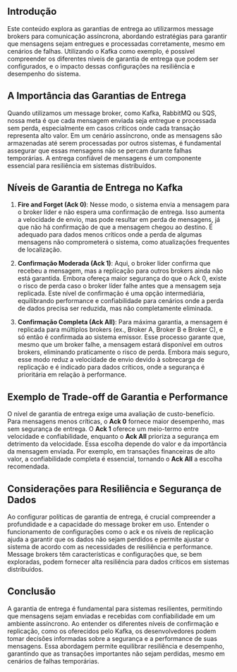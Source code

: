 ## Introdução
Este conteúdo explora as garantias de entrega ao utilizarmos message brokers para comunicação assíncrona, abordando estratégias para garantir que mensagens sejam entregues e processadas corretamente, mesmo em cenários de falhas. Utilizando o Kafka como exemplo, é possível compreender os diferentes níveis de garantia de entrega que podem ser configurados, e o impacto dessas configurações na resiliência e desempenho do sistema.

## A Importância das Garantias de Entrega
Quando utilizamos um message broker, como Kafka, RabbitMQ ou SQS, nossa meta é que cada mensagem enviada seja entregue e processada sem perda, especialmente em casos críticos onde cada transação representa alto valor. Em um cenário assíncrono, onde as mensagens são armazenadas até serem processadas por outros sistemas, é fundamental assegurar que essas mensagens não se percam durante falhas temporárias. A entrega confiável de mensagens é um componente essencial para resiliência em sistemas distribuídos.

## Níveis de Garantia de Entrega no Kafka

1. **Fire and Forget (Ack 0)**: Nesse modo, o sistema envia a mensagem para o broker líder e não espera uma confirmação de entrega. Isso aumenta a velocidade de envio, mas pode resultar em perda de mensagens, já que não há confirmação de que a mensagem chegou ao destino. É adequado para dados menos críticos onde a perda de algumas mensagens não comprometerá o sistema, como atualizações frequentes de localização.

2. **Confirmação Moderada (Ack 1)**: Aqui, o broker líder confirma que recebeu a mensagem, mas a replicação para outros brokers ainda não está garantida. Embora ofereça maior segurança do que o Ack 0, existe o risco de perda caso o broker líder falhe antes que a mensagem seja replicada. Este nível de confirmação é uma opção intermediária, equilibrando performance e confiabilidade para cenários onde a perda de dados precisa ser reduzida, mas não completamente eliminada.

3. **Confirmação Completa (Ack All)**: Para máxima garantia, a mensagem é replicada para múltiplos brokers (ex., Broker A, Broker B e Broker C), e só então é confirmada ao sistema emissor. Esse processo garante que, mesmo que um broker falhe, a mensagem estará disponível em outros brokers, eliminando praticamente o risco de perda. Embora mais seguro, esse modo reduz a velocidade de envio devido à sobrecarga de replicação e é indicado para dados críticos, onde a segurança é prioritária em relação à performance.

## Exemplo de Trade-off de Garantia e Performance
O nível de garantia de entrega exige uma avaliação de custo-benefício. Para mensagens menos críticas, o **Ack 0** fornece maior desempenho, mas sem segurança de entrega. O **Ack 1** oferece um meio-termo entre velocidade e confiabilidade, enquanto o **Ack All** prioriza a segurança em detrimento da velocidade. Essa escolha depende do valor e da importância da mensagem enviada. Por exemplo, em transações financeiras de alto valor, a confiabilidade completa é essencial, tornando o **Ack All** a escolha recomendada.

## Considerações para Resiliência e Segurança de Dados
Ao configurar políticas de garantia de entrega, é crucial compreender a profundidade e a capacidade do message broker em uso. Entender o funcionamento de configurações como o ack e os níveis de replicação ajuda a garantir que os dados não sejam perdidos e permite ajustar o sistema de acordo com as necessidades de resiliência e performance. Message brokers têm características e configurações que, se bem exploradas, podem fornecer alta resiliência para dados críticos em sistemas distribuídos.

## Conclusão
A garantia de entrega é fundamental para sistemas resilientes, permitindo que mensagens sejam enviadas e recebidas com confiabilidade em um ambiente assíncrono. Ao entender os diferentes níveis de confirmação e replicação, como os oferecidos pelo Kafka, os desenvolvedores podem tomar decisões informadas sobre a segurança e a performance de suas mensagens. Essa abordagem permite equilibrar resiliência e desempenho, garantindo que as transações importantes não sejam perdidas, mesmo em cenários de falhas temporárias.
